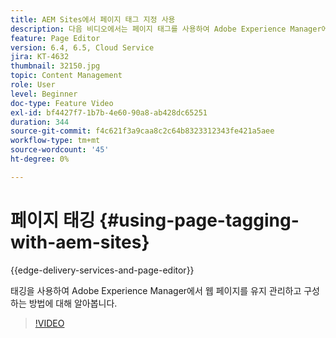 ```yaml
---
title: AEM Sites에서 페이지 태그 지정 사용
description: 다음 비디오에서는 페이지 태그를 사용하여 Adobe Experience Manager에서 웹 사이트 내의 콘텐츠를 빠르고 쉽게 분류하는 방법을 강조합니다.
feature: Page Editor
version: 6.4, 6.5, Cloud Service
jira: KT-4632
thumbnail: 32150.jpg
topic: Content Management
role: User
level: Beginner
doc-type: Feature Video
exl-id: bf4427f7-1b7b-4e60-90a8-ab428dc65251
duration: 344
source-git-commit: f4c621f3a9caa8c2c64b8323312343fe421a5aee
workflow-type: tm+mt
source-wordcount: '45'
ht-degree: 0%

---
```


# 페이지 태깅 {#using-page-tagging-with-aem-sites}

{{edge-delivery-services-and-page-editor}}

태깅을 사용하여 Adobe Experience Manager에서 웹 페이지를 유지 관리하고 구성하는 방법에 대해 알아봅니다.

>[!VIDEO](https://video.tv.adobe.com/v/32150?quality=12&learn=on)
